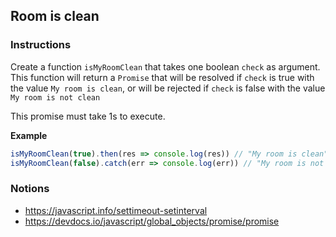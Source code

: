 ## Room is clean

### Instructions

<!-- Create a function `waitAndExecute` that takes a function `callback` in argument.

`waitAndExecute` returns a function that will call the `callback` passing its arguments. 
This callback function must be triggered one second after `waitAndExecute` has been called.

**Example**

``` js
waitAndExecute(console.log)("hello", "world") // this display "hello world" after 1s
``` -->

Create a function `isMyRoomClean` that takes one boolean `check` as argument.
This function will return a `Promise` that will be resolved if `check` is true with the value `My room is clean`, 
or will be rejected if `check` is false with the value `My room is not clean`

This promise must take 1s to execute.

<!-- Your function must call `waitAndExecute` to simulate the time it takes to clean the room. -->

**Example**

``` js
isMyRoomClean(true).then(res => console.log(res)) // "My room is clean" after 1s
isMyRoomClean(false).catch(err => console.log(err)) // "My room is not clean" after 1s
```

### Notions

* https://javascript.info/settimeout-setinterval
* https://devdocs.io/javascript/global_objects/promise/promise

